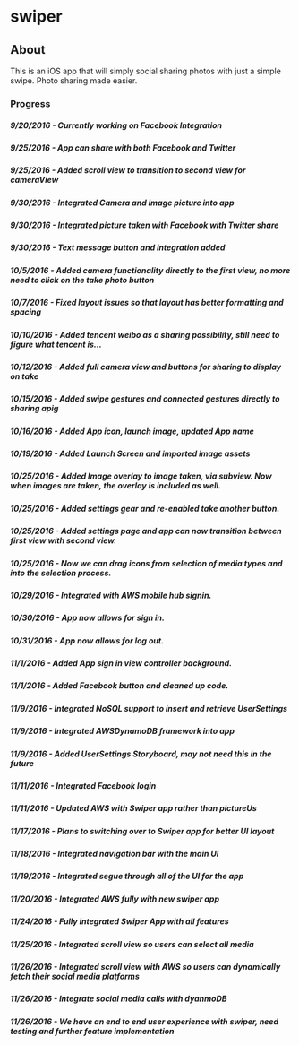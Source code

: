# swiper

## About
This is an iOS app that will simply social sharing photos with just a simple swipe.
Photo sharing made easier.

### Progress
##### 9/20/2016 - Currently working on Facebook Integration
##### 9/25/2016 - App can share with both Facebook and Twitter
##### 9/25/2016 - Added scroll view to transition to second view for cameraView
##### 9/30/2016 - Integrated Camera and image picture into app
##### 9/30/2016 - Integrated picture taken with Facebook with Twitter share
##### 9/30/2016 - Text message button and integration added
##### 10/5/2016 - Added camera functionality directly to the first view, no more need to click on the take photo button
##### 10/7/2016 - Fixed layout issues so that layout has better formatting and spacing
##### 10/10/2016 - Added tencent weibo as a sharing possibility, still need to figure what tencent is...
##### 10/12/2016 - Added full camera view and buttons for sharing to display on take
##### 10/15/2016 - Added swipe gestures and connected gestures directly to sharing apig
##### 10/16/2016 - Added App icon, launch image, updated App name
##### 10/19/2016 - Added Launch Screen and imported image assets
##### 10/25/2016 - Added Image overlay to image taken, via subview. Now when images are taken, the overlay is included as well.
##### 10/25/2016 - Added settings gear and re-enabled take another button.
##### 10/25/2016 - Added settings page and app can now transition between first view with second view.
##### 10/25/2016 - Now we can drag icons from selection of media types and into the selection process.
##### 10/29/2016 - Integrated with AWS mobile hub signin.
##### 10/30/2016 - App now allows for sign in.
##### 10/31/2016 - App now allows for log out.
##### 11/1/2016 - Added App sign in view controller background.
##### 11/1/2016 - Added Facebook button and cleaned up code.
##### 11/9/2016 - Integrated NoSQL support to insert and retrieve UserSettings
##### 11/9/2016 - Integrated AWSDynamoDB framework into app
##### 11/9/2016 - Added UserSettings Storyboard, may not need this in the future
##### 11/11/2016 - Integrated Facebook login
##### 11/11/2016 - Updated AWS with Swiper app rather than pictureUs
##### 11/17/2016 - Plans to switching over to Swiper app for better UI layout
##### 11/18/2016 - Integrated navigation bar with the main UI
##### 11/19/2016 - Integrated segue through all of the UI for the app
##### 11/20/2016 - Integrated AWS fully with new swiper app
##### 11/24/2016 - Fully integrated Swiper App with all features
##### 11/25/2016 - Integrated scroll view so users can select all media
##### 11/26/2016 - Integrated scroll view with AWS so users can dynamically fetch their social media platforms
##### 11/26/2016 - Integrate social media calls with dyanmoDB
##### 11/26/2016 - We have an end to end user experience with swiper, need testing and further feature implementation
